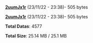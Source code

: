 [**2uumJx1r**](/data/2uumJx1r.txt) (23/11/22 - 23:38)- 505 bytes

[**2uumJx1r**](/data/2uumJx1r.txt) (23/11/22 - 23:38)- 505 bytes

**Total Datas**: 4577

**Total Size**: 25.14 MB / 25.1 MB